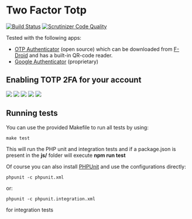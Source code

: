 # Two Factor Totp
[![Build Status](https://travis-ci.org/ChristophWurst/twofactor_totp.svg?branch=master)](https://travis-ci.org/ChristophWurst/twofactor_totp)
[![Scrutinizer Code Quality](https://scrutinizer-ci.com/g/ChristophWurst/twofactor_totp/badges/quality-score.png?b=master)](https://scrutinizer-ci.com/g/ChristophWurst/twofactor_totp/?branch=master)

Tested with the following apps:
* [OTP Authenticator](https://github.com/0xbb/otp-authenticator) (open source) which can be downloaded from [F-Droid](https://f-droid.org/repository/browse/?fdfilter=totp&fdid=net.bierbaumer.otp_authenticator) and has a built-in QR-code reader.
* [Google Authenticator](https://play.google.com/store/apps/details?id=com.google.android.apps.authenticator2) (proprietary)

## Enabling TOTP 2FA for your account
![](https://cloud.githubusercontent.com/assets/1374172/16909141/ea427288-4cd0-11e6-9c43-1c718759992d.png)
![](https://cloud.githubusercontent.com/assets/1374172/16909103/8f424296-4cd0-11e6-8d81-2678e6f75c76.png)
![](https://cloud.githubusercontent.com/assets/1374172/16909104/8f68d28a-4cd0-11e6-8c9a-ab0afe49c0f2.png)
![](https://cloud.githubusercontent.com/assets/1374172/16909116/abd01a96-4cd0-11e6-9c0f-0c7fa6ddd0e7.png)
![](https://cloud.githubusercontent.com/assets/1374172/16909105/8f6d5b34-4cd0-11e6-8ad0-0433441007d9.png)

## Running tests
You can use the provided Makefile to run all tests by using:

    make test

This will run the PHP unit and integration tests and if a package.json is present in the **js/** folder will execute **npm run test**

Of course you can also install [PHPUnit](http://phpunit.de/getting-started.html) and use the configurations directly:

    phpunit -c phpunit.xml

or:

    phpunit -c phpunit.integration.xml

for integration tests
